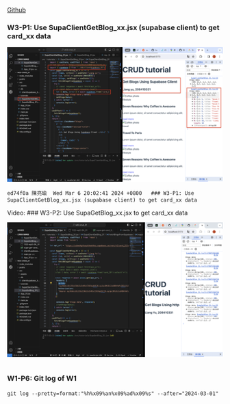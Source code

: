 [Github](https://github.com/liangyu9103/1122-wp2-2N_31.git)

### W3-P1: Use SupaClientGetBlog_xx.jsx (supabase client) to get card_xx data

![](w3-p1.png)

```
ed74f0a 陳亮瑜  Wed Mar 6 20:02:41 2024 +0800   ### W3-P1: Use SupaClientGetBlog_xx.jsx (supabase client) to get card_xx data

```

Video: ### W3-P2: Use SupaGetBlog_xx.jsx to get card_xx data

![](w3-p2.png)

```

```

### W1-P6: Git log of W1

```
git log --pretty=format:"%h%x09%an%x09%ad%x09%s" --after="2024-03-01"
```
